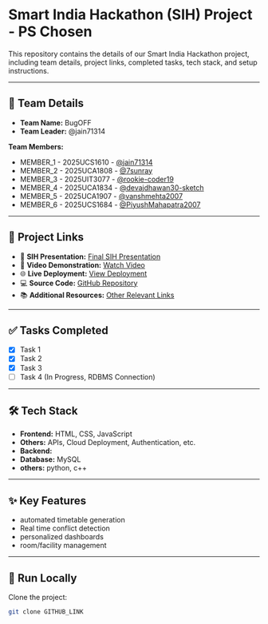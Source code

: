 # Smart India Hackathon (SIH) Project - PS Chosen

This repository contains the details of our Smart India Hackathon project, including team details, project links, completed tasks, tech stack, and setup instructions.

---

## 👥 Team Details

- **Team Name:** BugOFF 
- **Team Leader:** @jain71314

**Team Members:**
- MEMBER_1 - 2025UCS1610 - [@jain71314](https://github.com/jain71314) 
- MEMBER_2 - 2025UCA1808 - [@7sunray](https://github.com/7sunray)
- MEMBER_3 - 2025UIT3077 - [@rookie-coder19](https://github.com/rookie-coder19)
- MEMBER_4 - 2025UCA1834 - [@devajdhawan30-sketch](https://github.com/@devajdhawan30-sketch)
- MEMBER_5 - 2025UCA1907 - [@vanshmehta2007](https://github.com/vanshmehta2007) 
- MEMBER_6 - 2025UCS1684 - [@PiyushMahapatra2007](https://github.com/PiyushMahapatra2007)  

---

## 🔗 Project Links

- 📑 **SIH Presentation:** [Final SIH Presentation](https://github.com/jain71314-spec/SIH-/blob/main/Smart-India-Hackathon-202577.pptx)  
- 🎥 **Video Demonstration:** [Watch Video](https://youtu.be/7tUib_it1Cw?si=ggfmP8kBoICdvDis)  
- 🌐 **Live Deployment:** [View Deployment]()  
- 💻 **Source Code:** [GitHub Repository](https://github.com/jain71314-spec/SIH-)  
- 📚 **Additional Resources:** [Other Relevant Links](ANY_OTHER_RELEVANT_LINKS)  

---

## ✅ Tasks Completed

- [x] Task 1  
- [x] Task 2  
- [x] Task 3  
- [ ] Task 4 (In Progress, RDBMS Connection)  

---

## 🛠️ Tech Stack

- **Frontend:** HTML, CSS, JavaScript  
- **Others:** APIs, Cloud Deployment, Authentication, etc.
- **Backend:**
- **Database:** MySQL
- **others:** python, c++ 

---

## ✨ Key Features

- automated timetable generation
- Real time conflict detection
- personalized dashboards
- room/facility management 

---

## 🚀 Run Locally

Clone the project: 

```bash
git clone GITHUB_LINK
